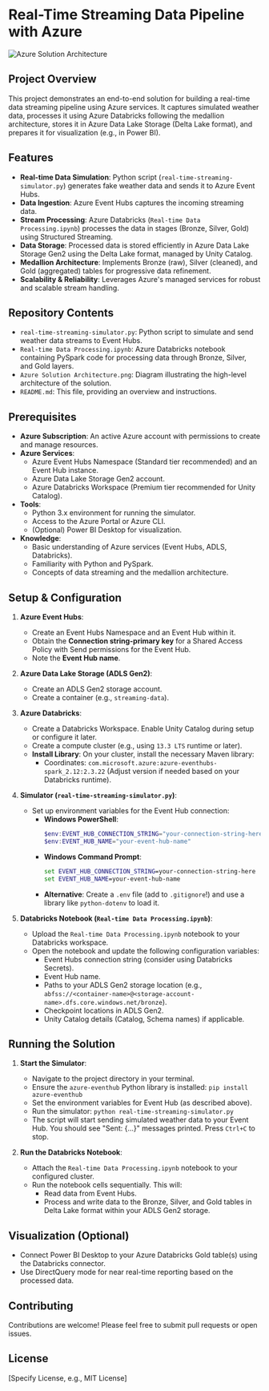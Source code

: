 # Real-Time Streaming Data Pipeline with Azure

![Azure Solution Architecture](https://github.com/user-attachments/assets/5d4b8122-9ae4-4a16-9894-8f8538724933)


## Project Overview

This project demonstrates an end-to-end solution for building a real-time data streaming pipeline using Azure services. It captures simulated weather data, processes it using Azure Databricks following the medallion architecture, stores it in Azure Data Lake Storage (Delta Lake format), and prepares it for visualization (e.g., in Power BI).

## Features

*   **Real-time Data Simulation**: Python script (`real-time-streaming-simulator.py`) generates fake weather data and sends it to Azure Event Hubs.
*   **Data Ingestion**: Azure Event Hubs captures the incoming streaming data.
*   **Stream Processing**: Azure Databricks (`Real-time Data Processing.ipynb`) processes the data in stages (Bronze, Silver, Gold) using Structured Streaming.
*   **Data Storage**: Processed data is stored efficiently in Azure Data Lake Storage Gen2 using the Delta Lake format, managed by Unity Catalog.
*   **Medallion Architecture**: Implements Bronze (raw), Silver (cleaned), and Gold (aggregated) tables for progressive data refinement.
*   **Scalability & Reliability**: Leverages Azure's managed services for robust and scalable stream handling.

## Repository Contents

*   `real-time-streaming-simulator.py`: Python script to simulate and send weather data streams to Event Hubs.
*   `Real-time Data Processing.ipynb`: Azure Databricks notebook containing PySpark code for processing data through Bronze, Silver, and Gold layers.
*   `Azure Solution Architecture.png`: Diagram illustrating the high-level architecture of the solution.
*   `README.md`: This file, providing an overview and instructions.

## Prerequisites

*   **Azure Subscription**: An active Azure account with permissions to create and manage resources.
*   **Azure Services**:
    *   Azure Event Hubs Namespace (Standard tier recommended) and an Event Hub instance.
    *   Azure Data Lake Storage Gen2 account.
    *   Azure Databricks Workspace (Premium tier recommended for Unity Catalog).
*   **Tools**:
    *   Python 3.x environment for running the simulator.
    *   Access to the Azure Portal or Azure CLI.
    *   (Optional) Power BI Desktop for visualization.
*   **Knowledge**:
    *   Basic understanding of Azure services (Event Hubs, ADLS, Databricks).
    *   Familiarity with Python and PySpark.
    *   Concepts of data streaming and the medallion architecture.

## Setup & Configuration

1.  **Azure Event Hubs**:
    *   Create an Event Hubs Namespace and an Event Hub within it.
    *   Obtain the **Connection string-primary key** for a Shared Access Policy with Send permissions for the Event Hub.
    *   Note the **Event Hub name**.

2.  **Azure Data Lake Storage (ADLS Gen2)**:
    *   Create an ADLS Gen2 storage account.
    *   Create a container (e.g., `streaming-data`).

3.  **Azure Databricks**:
    *   Create a Databricks Workspace. Enable Unity Catalog during setup or configure it later.
    *   Create a compute cluster (e.g., using `13.3 LTS` runtime or later).
    *   **Install Library**: On your cluster, install the necessary Maven library:
        *   Coordinates: `com.microsoft.azure:azure-eventhubs-spark_2.12:2.3.22` (Adjust version if needed based on your Databricks runtime).

4.  **Simulator (`real-time-streaming-simulator.py`)**:
    *   Set up environment variables for the Event Hub connection:
        *   **Windows PowerShell**:
            ```powershell
            $env:EVENT_HUB_CONNECTION_STRING="your-connection-string-here"
            $env:EVENT_HUB_NAME="your-event-hub-name"
            ```
        *   **Windows Command Prompt**:
            ```cmd
            set EVENT_HUB_CONNECTION_STRING=your-connection-string-here
            set EVENT_HUB_NAME=your-event-hub-name
            ```
        *   **Alternative**: Create a `.env` file (add to `.gitignore`!) and use a library like `python-dotenv` to load it.

5.  **Databricks Notebook (`Real-time Data Processing.ipynb`)**:
    *   Upload the `Real-time Data Processing.ipynb` notebook to your Databricks workspace.
    *   Open the notebook and update the following configuration variables:
        *   Event Hubs connection string (consider using Databricks Secrets).
        *   Event Hub name.
        *   Paths to your ADLS Gen2 storage location (e.g., `abfss://<container-name>@<storage-account-name>.dfs.core.windows.net/bronze`).
        *   Checkpoint locations in ADLS Gen2.
        *   Unity Catalog details (Catalog, Schema names) if applicable.

## Running the Solution

1.  **Start the Simulator**:
    *   Navigate to the project directory in your terminal.
    *   Ensure the `azure-eventhub` Python library is installed: `pip install azure-eventhub`
    *   Set the environment variables for Event Hub (as described above).
    *   Run the simulator: `python real-time-streaming-simulator.py`
    *   The script will start sending simulated weather data to your Event Hub. You should see "Sent: {...}" messages printed. Press `Ctrl+C` to stop.

2.  **Run the Databricks Notebook**:
    *   Attach the `Real-time Data Processing.ipynb` notebook to your configured cluster.
    *   Run the notebook cells sequentially. This will:
        *   Read data from Event Hubs.
        *   Process and write data to the Bronze, Silver, and Gold tables in Delta Lake format within your ADLS Gen2 storage.

## Visualization (Optional)

*   Connect Power BI Desktop to your Azure Databricks Gold table(s) using the Databricks connector.
*   Use DirectQuery mode for near real-time reporting based on the processed data.

## Contributing

Contributions are welcome! Please feel free to submit pull requests or open issues.

## License

[Specify License, e.g., MIT License]
